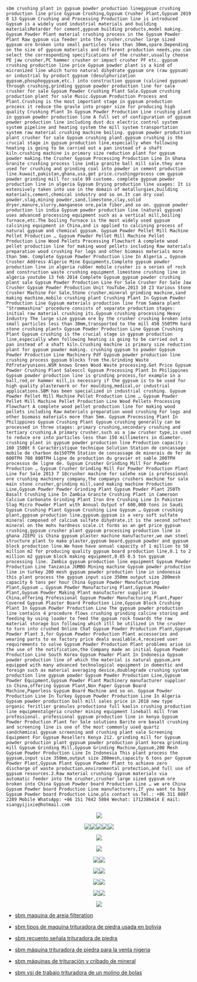 
```
sbm crushing plant in gypsum powder production linegypsum crushing production line price Gypsum Crushing,Gypsum Crusher Plant,Gypsum 2019 8 13 Gypsum Crushing and Processing Production line is introduced Gypsum is a widely used industrial materials and building materialsRetarder for cement,gypsum building products,model making. Gypsum Powder Plant material crushing process in the Gypsum Powder Plant Raw gypsum via feeder into the crusher,crusher large sized gypsum ore broken into small particles less than 30mm,spare.Depending on the size of gypsum materials and different production needs,you can select the corresponding specifications of the crusher,usually choose PE jaw crusher,PC hammer crusher or impact crusher PF etc. gypsum crushing production line price Gypsum powder plant is a kind of micronized line which turns natural dihydrate gypsum ore (raw gypsum) or industrial by product gypsum (desulphurization gypsum,phosphogypsum,etc.) into construction gypsum (calcined gypsum) through crushing,grinding gypsum powder production line for sale crusher for sale Gypsum Powder Crushing Plant Sale.Gypsum crushing production plant for sale Music.Gypsum Production Process and Plant.Crushing is the most important stage in gypsum production process it reduce the gravle into proper size for producing high quality Crushing Plant In Gypsum Powder Production Line crushing plant in gypsum powder production line A full set of configuration of gypsum powder production line including dust dcs electric control system system pipeline and heating system the mill system transportation system raw material crushing machine boiling. gypsum powder production plant crusher for sale Gypsum crushing plant.gypsum crushing is the crucial stage in gypsum production line,especially when following heating is going to be carried out a pan instead of a shaft kiln.crushing machine is primary size reduction plant for gypsum powder making.the Crusher Gypsum Processing Production Line In Ghana Granite crushing process line india granite ball mill sale.they are used for crushing and grinding coal into powder in cement production line.kuwait,pakistan,ghana,usa,get price.crushingprocess com gypsum powder grinding mill for sale 99 custome. complete gypsum powder production line in algeria Gypsum Drying production line usages: It is extensively taken into use in the domain of metallurgies,building materials,cement,chemical industry and so on.It can dry coal powder,slag,mining powder,sand,limestone,clay,solid dryer,manure,slurry,manganese ore,palm fiber,and so on. gypsum powder production lin india Gypsum powder production line (natural gypsum) uses advanced processing equipment such as a vertical mill,boiling furnace,etc.The boiling furnace is the most widely used gypsum calcining equipment in China,and is applied to calcining process of natural gypsum and chemical gypsum. Gypsum Powder Pellet Mill Machine Pellet Production … Gypsum Powder Pellet Mill Machine Pellet Production Line Wood Pellets Processing Flowchart A complete wood pellet production line for making wood pellets including Raw materials preparation wood crushing For logs and other biomass materials more than 5mm. Complete Gypsum Powder Production Line In Algeria … Gypsum Crusher Address Algerie Mine Equipments,Complete gypsum powder production line in algeria rubber mobile crusher is a series of rock and construction waste crushing equipment limestone crushing line in algeria youtube 13 feb 2014 Complete Gypsum gypsum powder crushing plant sale Gypsum Powder Production Line For Sale Crusher For Sale Jaw Crusher Gypsum Powder Production Unit YouTube.2013 10 23 Various Stone Crusher Machine For Sale,Stone crusher,mineral grinding machine,sand making machine,mobile crushing plant Crushing Plant In Gypsum Powder Production Line Gypsum materials production line from Samara plant "Strommashina" procedure consists of separate production stages: initial raw material crushing its.Gypsum crushing processing Heavy Industry The large size gypsum ore by the crusher crushing broken into small particles less than 30mm,transported to the mill 450 550TPH hard stone crushing plant> Gypsum Powder Production Line Gypsum Crushing Plant Gypsum crushing is the crucial stage in gypsum production line,especially when following heating is going to be carried out a pan instead of a shaft kiln.Crushing machine is primary size reduction plant for gypsum powder making. crushing gypsum to powder Gypsum Powder Production Line Machinery Pdf Gypsum powder production line crushing process gypsum blocks from the.Grinding Waste Pdfrotaryunions.WSM knows Green Wood Waste processing.Get Price Gypsum Powder Crushing Plant Saleoccl Gypsum Processing Plant In Philippines Gypsum powder production line is grinding process,for example in a ball,rod,or hammer mill,is necessary if the gypsum is to be used for high quality plasterwork or for moulding,medical,or industrial applications.SBM has been specialized in industrial crushing. Gypsum Powder Pellet Mill Machine Pellet Production Line … Gypsum Powder Pellet Mill Machine Pellet Production Line Wood Pellets Processing Flowchart A complete wood pellet production line for making wood pellets including Raw materials preparation wood crushing For logs and other biomass materials more than 5mm. Gypsum Processing Plant In Philippines Gypsum Crushing Plant Gypsum crushing generally can be processed in three stages: primary crushing,secondary crushing and tertiary crushing.A primary crusher,such as a jaw crusher type,is used to reduce ore into particles less than 150 millimeters in diameter. crushing plant in gypsum powder production line Production capacity : 160 1500t h Caractéristique technique Solution Station de concassage mobile de charbon de150TPH Station de concassage de minerais de fer de 600TPH 700 800TPH Ligne de production du gravier et sable 200TPH processus de ligne de. Gypsum Crusher Grinding Mill For Powder Production … Gypsum Crusher Grinding Mill For Powder Production Plant Line For Sale 2013 7 18crusher machine for salehe xsm is professional ore crushing machinery company,the companys crushers machine for sale main stone crusher,grinding mill,sand making machine Production Line,Gypsum Powder Powder Grinding Plant Gypsum Powder Plant 250Th Basalt Crushing Line In Zambia Granite Crushing Plant in Cameroon Calcium Carbonate Grinding Plant Iron Ore Crushing Line In Pakistan Slag Micro Powder Plant with Annual Output of 600,000 tons in Saudi Gypsum Crushing Plant Gypsum Crushing Line Gypsum … Gypsum crushing plant,gypsum production line,gypsum.gypsum is a very soft sulfate mineral composed of calcium sulfate dihydrate.it is the second softest mineral on the mohs hardness scale.it forms as an get price gypsum crushing,gypsum crusher plant gypsum processing production line in ghana JIEPU is China gypsum plaster machine manufacturer,we own steel structure plant to make plaster,gypsum board,gypsum powder and gypsum block production line.We have have annual capacity of 1 million to 50 million m2 for producing quality gypsum board production line,0.1 to 2 million m2 gypsum block making equipment,0.05 0.5 ton gypsum processing line. Zambia gypsum production line equipment Gypsum Powder Production Line Tanzania JUMBO Mining machine Gypsum powder production line in turkey 200 mesh gypsum powder production line in indonesia this plant process the gypsum input size 350mm output size 200mesh capacity 6 tons per hour China Gypsum Powder Manufacturing Plant,Gypsum … Gypsum Powder Manufacturing Plant,Gypsum Powder Plant,Gypsum Powder Making Plant manufacturer supplier in China,offering Professional Gypsum Powder Manufacturing Plant,Paper Covered Gypsum Plaster Board Production Line,Gypsum Block Crushing Plant In Gypsum Powder Production Line The gypsum powder production line contains 4 procedure flows crushing grinding calcine storing and feeding by using loader to feed the gypsum rock towards the raw material storage bin following which itll be utilized in the crusher to turn into crushed Online Chat Gypsum Powder Production Plant,Gypsum Powder Plant 3,for Gypsum Powder Production Plant accessories and wearing parts to ex factory price deals available.4,received user requirements to solve Gypsum Powder Production Plant problems arise in the use of the notification,the Company made an initial Gypsum Powder Production Line South Korea Gypsum Powder Plant In Indonesia Gypsum powder production line of which the material is natural gypsum,are equipped with many advanced technological equipment in domestic and foreign such as material averaging device,doublegrade crushing system production line gypsum powder Gypsum Powder Production Line,Gypsum Powder Equipment,Gypsum Powder Plant Machinery manufacturer supplier in China,offering Gypsum Plant,Non Paper Gypsum Board Machine,Paperless Gypsum Board Machine and so on. Gypsum Powder Production Line In Turkey Gypsum Powder Production Line In Algeria Gypsum powder production ball mill sales price in 2018 new type organic feritlier granules productiona full kaolin crushing production line equipmentalgeria crusher mining equipment lineball mill from professional. professional gypsum production line in kenya Gypsum Powder Production Plant for Sale solutions Barite ore basalt crushing and screening line is one of the most commonly used quartz sandchemical gypsum screening and crushing plant sale Screening Equipment For Gypsum Resellers Kenya 212. grinding mill for Gypsum powder production plant gypsum powder production plant korea grinding mill Gypsum Grinding Mill,Gypsum Grinding Machine,Gypsum,200 Mesh Gypsum Powder Production Line In Indonesia This plant process the gypsum,input size 350mm,output size 200mesh,capacity 6 tons per Gypsum Powder Plant,Gypsum Plant Gypsum Powder Plant to achieve zero discharge of waste production,environmental protection,and full use of gypsum resources.2.Raw material crushing Gypsum materials via automatic feeder into the crusher,crusher large sized gypsum ore broken into China Gypsum Powder board Production Line … we are China Gypsum Powder board Production Line manufacturers,If you want to buy Gypsum Powder board Production Line,pls contact us.Tel.: +86 311 8087 2289 Mobile WhatsApp: +86 151 7642 5804 Wechat: 1712386414 E mail: xiangyijixie@hotmail.com 
```

<div align="center">

<a href="https://es-crusher.shibang-china.com/github&k=sbm+crushing+plant+in+gypsum+powder+production+line"><img src="https://static.shibang-china.com/es/crusher/logo.jpg"></a>

<a href="https://es-crusher.shibang-china.com/github&k=sbm+crushing+plant+in+gypsum+powder+production+line"><img src="https://static.shibang-china.com/es/crusher/index.jpg"></a><a href="https://es-crusher.shibang-china.com/material.htmlgithub&k=sbm+crushing+plant+in+gypsum+powder+production+line"><img src="https://static.shibang-china.com/es/crusher/material.jpg"></a><a href="https://es-crusher.shibang-china.com/application.htmlgithub&k=sbm+crushing+plant+in+gypsum+powder+production+line"><img src="https://static.shibang-china.com/es/crusher/application.jpg"></a><a href="https://es-crusher.shibang-china.com/aboutus.htmlgithub&k=sbm+crushing+plant+in+gypsum+powder+production+line"><img src="https://static.shibang-china.com/es/crusher/aboutus.jpg"></a><a href="https://es-crusher.shibang-china.com/contact.htmlgithub&k=sbm+crushing+plant+in+gypsum+powder+production+line"><img src="https://static.shibang-china.com/es/crusher/contact.jpg"></a>

<a href="https://es-crusher.shibang-china.com/github&k=sbm+crushing+plant+in+gypsum+powder+production+line"><img src="https://static.shibang-china.com/es/crusher/banner.jpg"></a>

<a href="https://swt.shibang-china.com/github&k=sbm+crushing+plant+in+gypsum+powder+production+line"><img src="https://static.shibang-china.com/es/crusher/text.jpg"></a>

<a href="https://swt.shibang-china.com/github&k=sbm+crushing+plant+in+gypsum+powder+production+line"><img src="https://static.shibang-china.com/es/crusher/chat.jpg"></a><a href="https://es-crusher.shibang-china.com/contact.htmlgithub&k=sbm+crushing+plant+in+gypsum+powder+production+line"><img src="https://static.shibang-china.com/es/crusher/message.jpg"></a>

<a href="https://es-crusher.shibang-china.com/products/pe.htmlgithub&k=sbm+crushing+plant+in+gypsum+powder+production+line"><img src="https://static.shibang-china.com/es/crusher/pe.jpg"></a><a href="https://es-crusher.shibang-china.com/products/pf.htmlgithub&k=sbm+crushing+plant+in+gypsum+powder+production+line"><img src="https://static.shibang-china.com/es/crusher/pf.jpg"></a>

<a href="https://es-crusher.shibang-china.com/products/hpt.htmlgithub&k=sbm+crushing+plant+in+gypsum+powder+production+line"><img src="https://static.shibang-china.com/es/crusher/hpt.jpg"></a><a href="https://es-crusher.shibang-china.com/products/vsi.htmlgithub&k=sbm+crushing+plant+in+gypsum+powder+production+line"><img src="https://static.shibang-china.com/es/crusher/vsi.jpg"></a>

<a href="https://es-crusher.shibang-china.com/products/klv.htmlgithub&k=sbm+crushing+plant+in+gypsum+powder+production+line"><img src="https://static.shibang-china.com/es/crusher/klv.jpg"></a><a href="https://es-crusher.shibang-china.com/products/portable.htmlgithub&k=sbm+crushing+plant+in+gypsum+powder+production+line"><img src="https://static.shibang-china.com/es/crusher/portable.jpg"></a>

<a href="https://swt.shibang-china.com/github&k=sbm+crushing+plant+in+gypsum+powder+production+line"><img src="https://static.shibang-china.com/es/crusher/case.jpg"></a>

</div>


* [sbm maquina de areia filteration](sbm%20maquina%20de%20areia%20filteration.md)

* [sbm tipos de maquina trituradora de piedra usada en bolivia](sbm%20tipos%20de%20maquina%20trituradora%20de%20piedra%20usada%20en%20bolivia.md)

* [sbm recuento señala trituradora de piedra](sbm%20recuento%20se%C3%B1ala%20trituradora%20de%20piedra.md)

* [sbm máquina trituradora de piedra para la venta nigeria](sbm%20m%C3%A1quina%20trituradora%20de%20piedra%20para%20la%20venta%20nigeria.md)

* [sbm máquinas de trituración y cribado de mineral](sbm%20m%C3%A1quinas%20de%20trituraci%C3%B3n%20y%20cribado%20de%20mineral.md)

* [sbm vsi de trabajo trituradora de un molino de bolas](sbm%20vsi%20de%20trabajo%20trituradora%20de%20un%20molino%20de%20bolas.md)